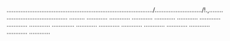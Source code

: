 ..................................................................................../.........................../!.,........................................... .........
............
............
............
............
............
............
............
............
.............
............
............
............
............
............
............
............
............


